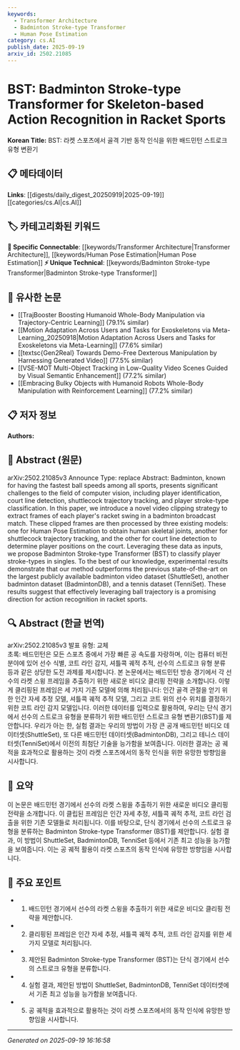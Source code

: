 ```yaml
---
keywords:
  - Transformer Architecture
  - Badminton Stroke-type Transformer
  - Human Pose Estimation
category: cs.AI
publish_date: 2025-09-19
arxiv_id: 2502.21085
---
```


<!-- KEYWORD_LINKING_METADATA:
{
  "processed_timestamp": "2025-09-22 21:55:11.784772",
  "vocabulary_version": "1.0",
  "selected_keywords": [
    "Transformer Architecture",
    "Badminton Stroke-type Transformer",
    "Human Pose Estimation"
  ],
  "rejected_keywords": [
    "Shuttlecock Trajectory Tracking"
  ],
  "similarity_scores": {
    "Transformer Architecture": 0.85,
    "Badminton Stroke-type Transformer": 0.8,
    "Human Pose Estimation": 0.78
  },
  "extraction_method": "AI_prompt_based",
  "budget_applied": true
}
-->


# BST: Badminton Stroke-type Transformer for Skeleton-based Action Recognition in Racket Sports

**Korean Title:** BST: 라켓 스포츠에서 골격 기반 동작 인식을 위한 배드민턴 스트로크 유형 변환기

## 📋 메타데이터

**Links**: [[digests/daily_digest_20250919|2025-09-19]]   [[categories/cs.AI|cs.AI]]

## 🏷️ 카테고리화된 키워드
**🔗 Specific Connectable**: [[keywords/Transformer Architecture|Transformer Architecture]], [[keywords/Human Pose Estimation|Human Pose Estimation]]
**⚡ Unique Technical**: [[keywords/Badminton Stroke-type Transformer|Badminton Stroke-type Transformer]]

## 🔗 유사한 논문
- [[TrajBooster Boosting Humanoid Whole-Body Manipulation via Trajectory-Centric Learning]] (79.1% similar)
- [[Motion Adaptation Across Users and Tasks for Exoskeletons via Meta-Learning_20250918|Motion Adaptation Across Users and Tasks for Exoskeletons via Meta-Learning]] (77.6% similar)
- [[textsc{Gen2Real} Towards Demo-Free Dexterous Manipulation by Harnessing Generated Video]] (77.5% similar)
- [[VSE-MOT Multi-Object Tracking in Low-Quality Video Scenes Guided by Visual Semantic Enhancement]] (77.2% similar)
- [[Embracing Bulky Objects with Humanoid Robots Whole-Body Manipulation with Reinforcement Learning]] (77.2% similar)

## 📋 저자 정보

**Authors:** 

## 📄 Abstract (원문)

arXiv:2502.21085v3 Announce Type: replace 
Abstract: Badminton, known for having the fastest ball speeds among all sports, presents significant challenges to the field of computer vision, including player identification, court line detection, shuttlecock trajectory tracking, and player stroke-type classification. In this paper, we introduce a novel video clipping strategy to extract frames of each player's racket swing in a badminton broadcast match. These clipped frames are then processed by three existing models: one for Human Pose Estimation to obtain human skeletal joints, another for shuttlecock trajectory tracking, and the other for court line detection to determine player positions on the court. Leveraging these data as inputs, we propose Badminton Stroke-type Transformer (BST) to classify player stroke-types in singles. To the best of our knowledge, experimental results demonstrate that our method outperforms the previous state-of-the-art on the largest publicly available badminton video dataset (ShuttleSet), another badminton dataset (BadmintonDB), and a tennis dataset (TenniSet). These results suggest that effectively leveraging ball trajectory is a promising direction for action recognition in racket sports.

## 🔍 Abstract (한글 번역)

arXiv:2502.21085v3 발표 유형: 교체  
초록: 배드민턴은 모든 스포츠 중에서 가장 빠른 공 속도를 자랑하며, 이는 컴퓨터 비전 분야에 있어 선수 식별, 코트 라인 감지, 셔틀콕 궤적 추적, 선수의 스트로크 유형 분류 등과 같은 상당한 도전 과제를 제시합니다. 본 논문에서는 배드민턴 방송 경기에서 각 선수의 라켓 스윙 프레임을 추출하기 위한 새로운 비디오 클리핑 전략을 소개합니다. 이렇게 클리핑된 프레임은 세 가지 기존 모델에 의해 처리됩니다: 인간 골격 관절을 얻기 위한 인간 자세 추정 모델, 셔틀콕 궤적 추적 모델, 그리고 코트 위의 선수 위치를 결정하기 위한 코트 라인 감지 모델입니다. 이러한 데이터를 입력으로 활용하여, 우리는 단식 경기에서 선수의 스트로크 유형을 분류하기 위한 배드민턴 스트로크 유형 변환기(BST)를 제안합니다. 우리가 아는 한, 실험 결과는 우리의 방법이 가장 큰 공개 배드민턴 비디오 데이터셋(ShuttleSet), 또 다른 배드민턴 데이터셋(BadmintonDB), 그리고 테니스 데이터셋(TenniSet)에서 이전의 최첨단 기술을 능가함을 보여줍니다. 이러한 결과는 공 궤적을 효과적으로 활용하는 것이 라켓 스포츠에서의 동작 인식을 위한 유망한 방향임을 시사합니다.

## 📝 요약

이 논문은 배드민턴 경기에서 선수의 라켓 스윙을 추출하기 위한 새로운 비디오 클리핑 전략을 소개합니다. 이 클립된 프레임은 인간 자세 추정, 셔틀콕 궤적 추적, 코트 라인 검출을 위한 기존 모델들로 처리됩니다. 이를 바탕으로, 단식 경기에서 선수의 스트로크 유형을 분류하는 Badminton Stroke-type Transformer (BST)를 제안합니다. 실험 결과, 이 방법이 ShuttleSet, BadmintonDB, TenniSet 등에서 기존 최고 성능을 능가함을 보여줍니다. 이는 공 궤적 활용이 라켓 스포츠의 동작 인식에 유망한 방향임을 시사합니다.

## 🎯 주요 포인트

- 1. 배드민턴 경기에서 선수의 라켓 스윙을 추출하기 위한 새로운 비디오 클리핑 전략을 제안합니다.

- 2. 클리핑된 프레임은 인간 자세 추정, 셔틀콕 궤적 추적, 코트 라인 감지를 위한 세 가지 모델로 처리됩니다.

- 3. 제안된 Badminton Stroke-type Transformer (BST)는 단식 경기에서 선수의 스트로크 유형을 분류합니다.

- 4. 실험 결과, 제안된 방법이 ShuttleSet, BadmintonDB, TenniSet 데이터셋에서 기존 최고 성능을 능가함을 보여줍니다.

- 5. 공 궤적을 효과적으로 활용하는 것이 라켓 스포츠에서의 동작 인식에 유망한 방향임을 시사합니다.

---

*Generated on 2025-09-19 16:16:58*